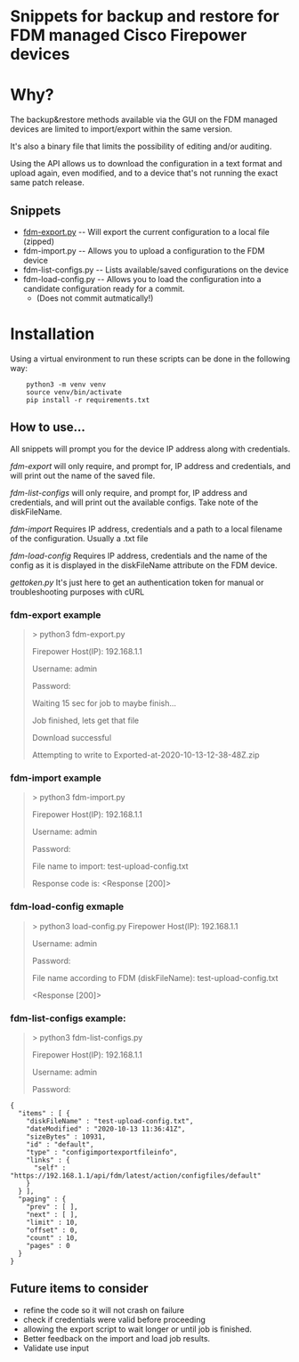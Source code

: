 # Snippets for backup and restore for FDM managed Cisco Firepower devices

# Why?

The backup&restore methods available via the GUI on the FDM managed devices are limited to import/export within the same version.

It's also a binary file that limits the possibility of editing and/or auditing.

Using the API allows us to download the configuration in a text format and upload again, even modified, and to a device that's not running the exact same patch release.




## Snippets

* [fdm-export.py](fdm-export.py) -- Will export the current configuration to a local file (zipped)
* fdm-import.py -- Allows you to upload a configuration to the FDM device
* fdm-list-configs.py -- Lists available/saved configurations on the device
* fdm-load-config.py -- Allows you to load the configuration into a candidate configuration ready for a commit.
  * (Does not commit autmatically!)

# Installation

Using a virtual environment to run these scripts can be done in the following way:

        python3 -m venv venv
        source venv/bin/activate
        pip install -r requirements.txt


## How to use...

All snippets will prompt you for the device IP address along with credentials.

*fdm-export* will only require, and prompt for, IP address and credentials, and will print out the name of the saved file.

*fdm-list-configs* will only require, and prompt for, IP address and credentials, and will print out the available configs. Take note of the diskFileName.

*fdm-import* Requires IP address, credentials and a path to a local filename of the configuration. Usually a .txt file

*fdm-load-config* Requires IP address, credentials and the name of the config as it is displayed in the diskFileName attribute on the FDM device.

*gettoken.py* It's just here to get an authentication token for manual or troubleshooting purposes with cURL

### fdm-export example
> \> python3 fdm-export.py
>
> Firepower Host(IP): 192.168.1.1
>
> Username: admin
>
> Password: 
>
> Waiting 15 sec for job to maybe finish...
>
> Job finished, lets get that file
>
> Download successful
>
> Attempting to write to Exported-at-2020-10-13-12-38-48Z.zip 


### fdm-import example
> \> python3 fdm-import.py 
>
> Firepower Host(IP): 192.168.1.1
>
> Username: admin
>
> Password: 
>
> File name to import: test-upload-config.txt
>
> Response code is: <Response [200]>
>

### fdm-load-config exmaple

> \> python3 load-config.py 
> Firepower Host(IP): 192.168.1.1
>
> Username: admin
>
> Password: 
>
> File name according to FDM (diskFileName): test-upload-config.txt
>
> <Response [200]>
>

### fdm-list-configs example:
>
> \> python3 fdm-list-configs.py 
>
> Firepower Host(IP): 192.168.1.1
>
> Username: admin
>
> Password: 
>
```
{
  "items" : [ {
    "diskFileName" : "test-upload-config.txt",
    "dateModified" : "2020-10-13 11:36:41Z",
    "sizeBytes" : 10931,
    "id" : "default",
    "type" : "configimportexportfileinfo",
    "links" : {
      "self" : "https://192.168.1.1/api/fdm/latest/action/configfiles/default"
    }
  } ],
  "paging" : {
    "prev" : [ ],
    "next" : [ ],
    "limit" : 10,
    "offset" : 0,
    "count" : 10,
    "pages" : 0
  }
}

```

## Future items to consider

* refine the code so it will not crash on failure
* check if credentials were valid before proceeding
* allowing the export script to wait longer or until job is finished.
* Better feedback on the import and load job results.
* Validate use input
